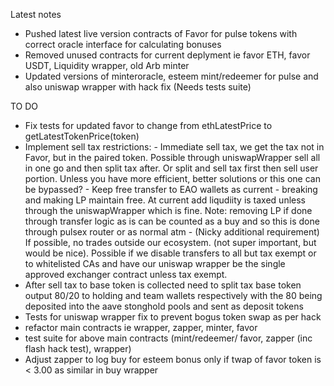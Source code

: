 Latest notes
- Pushed latest live version contracts of Favor for pulse tokens with correct oracle interface for calculating bonuses
- Removed unused contracts for current deplyment ie favor ETH, favor USDT, Liquidity wrapper, old Arb minter
- Updated versions of minteroracle, esteem mint/redeemer for pulse and also uniswap wrapper with hack fix (Needs tests suite)

TO DO 
- Fix tests for updated favor to change from ethLatestPrice to getLatestTokenPrice(token)
- Implement sell tax restrictions:
        - Immediate sell tax, we get the tax not in Favor, but in the paired token. Possible through uniswapWrapper sell all in one go and then split tax after. Or split and sell tax first then sell user portion. Unless you have more efficient, better solutions or this one can be bypassed?
        - Keep free transfer to EAO wallets as current
        - breaking and making LP maintain free. At current add liqudiity is taxed unless through the uniswapWrapper which is fine. Note: removing LP if done through transfer logic as is can be counted as a buy and so this is done through pulsex router or as normal atm
        - (Nicky additional requirement) If possible, no trades outside our ecosystem. (not super important, but would be nice). Possible if we disable transfers to all but tax exempt or to whitelisted CAs and have our uniswap wrapper be the single approved exchanger contract unless tax exempt.
- After sell tax to base token is collected need to split tax base token output 80/20 to holding and team wallets respectively with the 80 being deposited into the aave stonghold pools and sent as deposit tokens
- Tests for uniswap wrapper fix to prevent bogus token swap as per hack
- refactor main contracts ie wrapper, zapper, minter, favor
- test suite for above main contracts (mint/redeemer/ favor, zapper (inc flash hack test), wrapper)
- Adjust zapper to log buy for esteem bonus only if twap of favor token is < 3.00 as similar in buy wrapper
